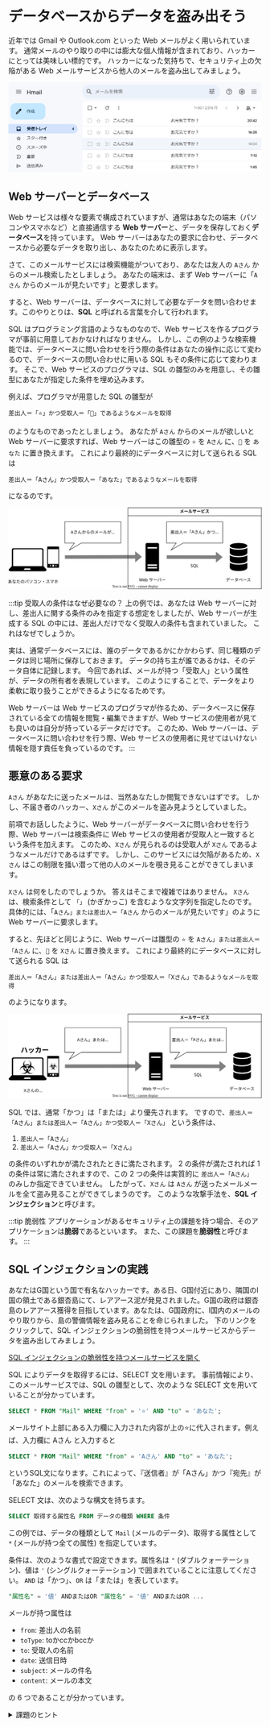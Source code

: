 # データベースからデータを盗み出そう

近年では Gmail や Outlook.com といった Web メールがよく用いられています。
通常メールのやり取りの中には膨大な個人情報が含まれており、ハッカーにとっては美味しい標的です。
ハッカーになった気持ちで、セキュリティ上の欠陥がある Web メールサービスから他人のメールを盗み出してみましょう。

![](./email-service.png)

## Web サーバーとデータベース

Web サービスは様々な要素で構成されていますが、通常はあなたの端末（パソコンやスマホなど）と直接通信する **Web サーバー**と、データを保存しておく**データベース**を持っています。
Web サーバーはあなたの要求に合わせ、データベースから必要なデータを取り出し、あなたのために表示します。

さて、このメールサービスには検索機能がついており、あなたは友人の `Aさん` からのメール検索したとしましょう。
あなたの端末は、まず Web サーバーに「`Aさん` からのメールが見たいです」と要求します。

すると、Web サーバーは、データベースに対して必要なデータを問い合わせます。このやりとりは、**SQL** と呼ばれる言葉を介して行われます。

SQL はプログラミング言語のようなものなので、Web サービスを作るプログラマが事前に用意しておかなければなりません。
しかし、この例のような検索機能では、データベースに問い合わせを行う際の条件はあなたの操作に応じて変わるので、データベースの問い合わせに用いる SQL もその条件に応じて変わります。
そこで、Web サービスのプログラマは、SQL の雛型のみを用意し、その雛型にあなたが指定した条件を埋め込みます。

例えば、プログラマが用意した SQL の雛型が

```
差出人＝「⭐️」かつ受取人＝「🌙」であるようなメールを取得
```

のようなものであったとしましょう。
あなたが `Aさん` からのメールが欲しいと Web サーバーに要求すれば、Web サーバーはこの雛型の `⭐️` を `Aさん` に、`🌙` を `あなた` に置き換えます。
これにより最終的にデータベースに対して送られる SQL は

```
差出人＝「Aさん」かつ受取人＝「あなた」であるようなメールを取得
```

になるのです。

![](./normal.drawio.svg)

:::tip 受取人の条件はなぜ必要なの？
上の例では、あなたは Web サーバーに対し、差出人に関する条件のみを指定する想定をしましたが、Web サーバーが生成する SQL の中には、差出人だけでなく受取人の条件も含まれていました。
これはなぜでしょうか。

実は、通常データベースには、誰のデータであるかにかかわらず、同じ種類のデータは同じ場所に保存しておきます。
データの持ち主が誰であるかは、そのデータ自体に記録します。
今回であれば、メールが持つ「受取人」という属性が、データの所有者を表現しています。
このようにすることで、データをより柔軟に取り扱うことができるようになるためです。

Web サーバーは Web サービスのプログラマが作るため、データベースに保存されている全ての情報を閲覧・編集できますが、Web サービスの使用者が見ても良いのは自分が持っているデータだけです。
このため、Web サーバーは、データベースに問い合わせを行う際、Web サービスの使用者に見せてはいけない情報を隠す責任を負っているのです。
:::

## 悪意のある要求

`Aさん` があなたに送ったメールは、当然あなたしか閲覧できないはずです。
しかし、不届き者のハッカー、`Xさん` がこのメールを盗み見ようとしていました。

前項でお話ししたように、Web サーバーがデータベースに問い合わせを行う際、Web サーバーは検索条件に Web サービスの使用者が受取人と一致するという条件を加えます。
このため、`Xさん` が見られるのは受取人が `Xさん` であるようなメールだけであるはずです。
しかし、このサービスには欠陥があるため、`Xさん` はこの制限を掻い潜って他の人のメールを覗き見ることができてしまいます。

`Xさん` は何をしたのでしょうか。
答えはそこまで複雑ではありません。
`Xさん` は、検索条件として `「」` (かぎかっこ) を含むような文字列を指定したのです。
具体的には、「`Aさん」または差出人＝「Aさん` からのメールが見たいです」のように Web サーバーに要求します。

すると、先ほどと同じように、Web サーバーは雛型の `⭐️` を `Aさん」または差出人＝「Aさん` に、`🌙` を `Xさん` に置き換えます。
これにより最終的にデータベースに対して送られる SQL は

```
差出人＝「Aさん」または差出人＝「Aさん」かつ受取人＝「Xさん」であるようなメールを取得
```

のようになります。

![](./abused.drawio.svg)

SQL では、通常「かつ」は「または」より優先されます。
ですので、`差出人＝「Aさん」または差出人＝「Aさん」かつ受取人＝「Xさん」` という条件は、

1. `差出人＝「Aさん」`
2. `差出人＝「Aさん」かつ受取人＝「Xさん」`

の条件のいずれかが満たされたときに満たされます。
2 の条件が満たされれば 1 の条件は常に満たされますので、この 2 つの条件は実質的に `差出人＝「Aさん」` のみしか指定できていません。
したがって、`Xさん` は `Aさん` が送ったメールメールを全て盗み見ることができてしまうのです。
このような攻撃手法を、**SQL インジェクション**と呼びます。

:::tip 脆弱性
アプリケーションがあるセキュリティ上の課題を持つ場合、そのアプリケーションは**脆弱**であるといいます。
また、この課題を**脆弱性**と呼びます。
:::

## SQL インジェクションの実践

あなたはG国という国で有名なハッカーです。ある日、G国付近にあり、隣国のI国の領土である銀杏島にて、レアアース泥が発見されました。G国の政府は銀杏島のレアアース獲得を目指しています。あなたは、G国政府に、I国内のメールのやり取りから、島の警備情報を盗み見ることを命じられました。
下のリンクをクリックして、SQL インジェクションの脆弱性を持つメールサービスからデータを盗み出してみましょう。

<p><a href="https://try-sql-injection.onrender.com/" target="_blank" rel="noreferrer" className="button button--primary button--block">SQL インジェクションの脆弱性を持つメールサービスを開く</a></p>

SQL によりデータを取得するには、SELECT 文を用います。
事前情報により、このメールサービスでは、SQL の雛型として、次のような SELECT 文を用いていることが分かっています。

```sql
SELECT * FROM "Mail" WHERE "from" = '⭐️' AND "to" = 'あなた';
```

メールサイト上部にある入力欄に入力された内容が上の⭐️に代入されます。例えば、入力欄に Aさん と入力すると
```sql
SELECT * FROM "Mail" WHERE "from" = 'Aさん' AND "to" = 'あなた';
```
というSQL文になります。これによって、『送信者』が「Aさん」かつ『宛先』が「あなた」のメールを検索できます。

SELECT 文は、次のような構文を持ちます。


```sql
SELECT 取得する属性名 FROM データの種類 WHERE 条件
```

この例では、データの種類として `Mail` (メールのデータ)、取得する属性として `*` (メールが持つ全ての属性) を指定しています。

条件は、次のような書式で設定できます。属性名は `"` (ダブルクォーテーション)、値は `'` (シングルクォーテーション) で囲まれていることに注意してください。
`AND` は「かつ」、`OR` は「または」を表しています。

```sql
"属性名" = '値' ANDまたはOR "属性名" = '値' ANDまたはOR ...
```

メールが持つ属性は

- `from`: 差出人の名前
- `toType`: toかccかbccか
- `to`: 受取人の名前
- `date`: 送信日時
- `subject`: メールの件名
- `content`: メールの本文

の 6 つであることが分かっています。

<details>
   <summary>課題のヒント</summary>
   <div>
      入力欄に `Aさん' OR "from"='Aさん`と入力すると、
      ```sql
      SELECT * FROM "Mail" WHERE "from" = '⭐️' AND "to" = 'あなた';
      ```
      の⭐️に、入力内容が代入されるので、
      データベースに送信されるSQL文は
      ```sql
      SELECT * FROM "Mail" WHERE "from" = 'Aさん' OR "from"='Aさん' AND "to" = 'あなた';
      ```
      となり、Aさんが送信したメールをすべて抽出することができます。
      ⭐️が`Aさん' OR "from"='Aさん`に置き換わることで、全体としての意味が大きく変化していることに注目してください。
   </div>
</details>